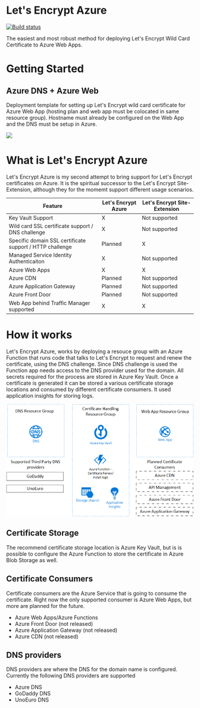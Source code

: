 # Let's Encrypt Azure
[![Build status](https://dev.azure.com/letsencrypt/letsencrypt/_apis/build/status/LetsEncrypt-Azure-CI)](https://dev.azure.com/letsencrypt/letsencrypt/_build/latest?definitionId=4)

The easiest and most robust method for deploying Let's Encrypt Wild Card Certificate to Azure Web Apps. 

# Getting Started
## Azure DNS + Azure Web  
Deployment template for setting up Let's Encrypt wild card certificate for Azure Web App (hosting plan and web app must be colocated in same resource group). Hostname must already be configured on the Web App and the DNS must be setup in Azure. 

<a href="https://portal.azure.com/#create/Microsoft.Template/uri/https%3A%2F%2Fraw.githubusercontent.com%2Fsjkp%2Fletsencrypt-azure%2Fmaster%2Fsrc%2FLetsEncrypt.Azure.ResourceGroup%2FTemplates%2Fletsencrypt.functionapp.renewer.json" target="_blank"><img src="http://azuredeploy.net/deploybutton.png"/></a>

# What is Let's Encrypt Azure

Let's Encrypt Azure is my second attempt to bring support for Let's Encrypt certificates on Azure. It is the spiritual successor to the Let's Encrypt Site-Extension, although they for the momemt support different usage scenarios. 

| Feature | Let's Encrypt Azure |	Let's Encrypt Site-Extension
|-----| ---- | ----
| Key Vault Support | X | Not supported
| Wild card SSL certificate support / DNS challenge | X | Not supported 
| Specific domain SSL certificate support / HTTP challenge| Planned | X 
| Managed Service Identity Authenticaiton | X | Not supported
| Azure Web Apps | X | X 
| Azure CDN | Planned | Not supported
| Azure Application Gateway | Planned | Not supported
| Azure Front Door | Planned | Not supported
| Web App behind Traffic Manager supported | X | X 


# How it works
Let's Encrypt Azure, works by deploying a resouce group with an Azure Function that runs code that talks to Let's Encrypt to request and renew the certificate, using the DNS challenge. Since DNS challenge is used the Function app needs access to the DNS provider used for the domain. All secrets required for the process are stored in Azure Key Vault. Once a certificate is generated it can be stored a various certificate storage locations and consumed by different certificate consumers. It used application insights for storing logs. 

![Overview of infrastructure](media/letsencrypt-azure-overiew.png)

## Certificate Storage
The recommend certificate storage location is Azure Key Vault, but is is possible to configure the Azure Function to store the certificate in Azure Blob Storage as well. 

## Certificate Consumers
Certificate consumers are the Azure Service that is going to consume the certificate. Right now the only supported consumer is Azure Web Apps, but more are planned for the future. 

* Azure Web Apps/Azure Functions
* Azure Front Door (not released)
* Azure Application Gateway (not released)
* Azure CDN (not released)

## DNS providers
DNS providers are where the DNS for the domain name is configured. Currently the following DNS providers are supported

* Azure DNS
* GoDaddy DNS
* UnoEuro DNS







